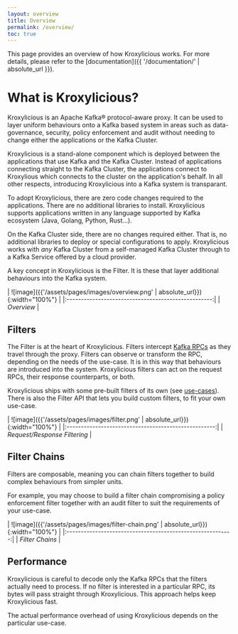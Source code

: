 ```yaml
---
layout: overview
title: Overview
permalink: /overview/
toc: true
---
```


This page provides an overview of how Kroxylicious works.  For more details, please refer to the [documentation]({{ '/documentation/' | absolute_url }}).

# What is Kroxylicious?

Kroxylicious is an Apache Kafka&#174; protocol-aware proxy.  It can be used to layer uniform behaviours onto a
Kafka based system in areas such as data-governance, security, policy enforcement and audit without needing to
change either the applications or the Kafka Cluster.

Kroxylicious is a stand-alone component which is deployed between the applications that use Kafka and
the Kafka Cluster.  Instead of applications connecting straight to the Kafka Cluster, the applications connect to
Kroxylious which connects to the cluster on the application's behalf. In all other respects, introducing 
Kroxylicious into a Kafka system is transparant.

To adopt Kroxylicious, there are zero code changes required to the applications. There are no additional libraries to
install.  Kroxylicious supports applications written in any language supported by Kafka ecosystem (Java, Golang, Python,
Rust...).

On the Kafka Cluster side, there are no changes required either.  That is, no additional libraries to deploy or special
configurations to apply.  Kroxylicious works with *any* Kafka Cluster from a self-managed Kafka Cluster through to
a Kafka Service offered by a cloud provider.

A key concept in Kroxylicious is the Filter.  It is these that layer additional behaviours into the Kafka system.  

| ![image]({{'/assets/pages/images/overview.png' | absolute_url}}){:width="100%"} |
|:---------------------------------------------------:|
|                     *Overview*                      |

## Filters

The Filter is at the heart of Kroxylicious. Filters intercept [Kafka RPCs](https://kafka.apache.org/protocol.html)
as they travel through the proxy.  Filters can observe or transform the RPC, depending on the needs of the use-case. 
It is in this way that behaviours are introduced into the system.   Kroxylicious filters can act on the request RPCs, 
their response counterparts, or both.

Kroxylicious ships with some pre-built filters of its own (see [use-cases](../use-cases)). There is also the Filter API
that lets you build custom filters, to fit your own use-case.

| ![image]({{'/assets/pages/images/filter.png' | absolute_url}}){:width="100%"} |
|:----------------------------------------------------:|
|             *Request/Response Filtering*             |


## Filter Chains

Filters are composable, meaning you can chain filters together to build complex behaviours from simpler units.

For example, you may choose to build a filter chain compromising a policy enforcement filter together with an
audit filter to suit the requirements of your use-case.

| ![image]({{'/assets/pages/images/filter-chain.png' | absolute_url}}){:width="100%"} |
|:----------------------------------------------------------:|
|                      *Filter Chains*                       |

## Performance

Kroxylicious is careful to decode only the Kafka RPCs that the filters actually need to process. If no filter is
interested in a particular RPC, its bytes will pass straight through Kroxylicious.  This approach helps keep Kroxylicious
fast.

The actual performance overhead of using Kroxylicious depends on the particular use-case.

